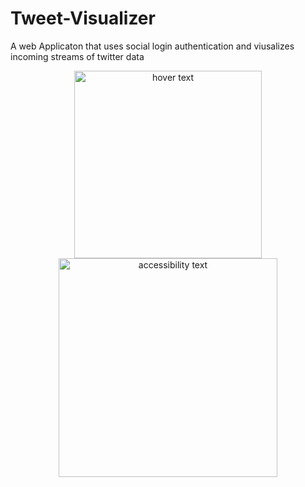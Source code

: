 # Tweet-Visualizer
A web Applicaton that uses social login authentication and viusalizes incoming streams of twitter data
<p align="center">
  <img src="/Screenshot(3).png" width="300" title="hover text">
  <img src="your_relative_path_here_number_2_large_name" width="350" alt="accessibility text">
</p>
